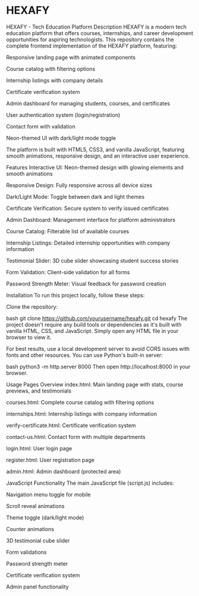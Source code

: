 # HEXAFY

HEXAFY - Tech Education Platform
Description
HEXAFY is a modern tech education platform that offers courses, internships, and career development opportunities for aspiring technologists. This repository contains the complete frontend implementation of the HEXAFY platform, featuring:

Responsive landing page with animated components

Course catalog with filtering options

Internship listings with company details

Certificate verification system

Admin dashboard for managing students, courses, and certificates

User authentication system (login/registration)

Contact form with validation

Neon-themed UI with dark/light mode toggle

The platform is built with HTML5, CSS3, and vanilla JavaScript, featuring smooth animations, responsive design, and an interactive user experience.

Features
Interactive UI: Neon-themed design with glowing elements and smooth animations

Responsive Design: Fully responsive across all device sizes

Dark/Light Mode: Toggle between dark and light themes

Certificate Verification: Secure system to verify issued certificates

Admin Dashboard: Management interface for platform administrators

Course Catalog: Filterable list of available courses

Internship Listings: Detailed internship opportunities with company information

Testimonial Slider: 3D cube slider showcasing student success stories

Form Validation: Client-side validation for all forms

Password Strength Meter: Visual feedback for password creation

Installation
To run this project locally, follow these steps:

Clone the repository:

bash
git clone https://github.com/yourusername/hexafy.git
cd hexafy
The project doesn't require any build tools or dependencies as it's built with vanilla HTML, CSS, and JavaScript. Simply open any HTML file in your browser to view it.

For best results, use a local development server to avoid CORS issues with fonts and other resources. You can use Python's built-in server:

bash
python3 -m http.server 8000
Then open http://localhost:8000 in your browser.

Usage
Pages Overview
index.html: Main landing page with stats, course previews, and testimonials

courses.html: Complete course catalog with filtering options

internships.html: Internship listings with company information

verify-certificate.html: Certificate verification system

contact-us.html: Contact form with multiple departments

login.html: User login page

register.html: User registration page

admin.html: Admin dashboard (protected area)

JavaScript Functionality
The main JavaScript file (script.js) includes:

Navigation menu toggle for mobile

Scroll reveal animations

Theme toggle (dark/light mode)

Counter animations

3D testimonial cube slider

Form validations

Password strength meter

Certificate verification system

Admin panel functionality
